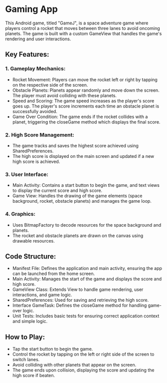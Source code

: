 # Gaming App
This Android game, titled "GameJ", is a space adventure game where players control a rocket that moves between three lanes to avoid oncoming planets. The game is built with a custom GameView that handles the game's rendering and user interactions.

## Key Features:

### 1. Gameplay Mechanics:
* Rocket Movement: Players can move the rocket left or right by tapping on the respective side of the screen.
* Obstacle Planets: Planets appear randomly and move down the screen. The player must avoid colliding with these planets.
* Speed and Scoring: The game speed increases as the player's score goes up. The player's score increments each time an obstacle planet is successfully avoided.
* Game Over Condition: The game ends if the rocket collides with a planet, triggering the closeGame method which displays the final score.

### 2. High Score Management:
* The game tracks and saves the highest score achieved using SharedPreferences.
* The high score is displayed on the main screen and updated if a new high score is achieved.

### 3. User Interface:
* Main Activity: Contains a start button to begin the game, and text views to display the current score and high score.
* Game View: Handles the drawing of the game elements (space background, rocket, obstacle planets) and manages the game loop.

### 4. Graphics:
* Uses BitmapFactory to decode resources for the space background and planets.
* The rocket and obstacle planets are drawn on the canvas using drawable resources.

## Code Structure:
* Manifest File: Defines the application and main activity, ensuring the app can be launched from the home screen.
* Main Activity: Manages the start of the game and displays the score and high score.
* GameView Class: Extends View to handle game rendering, user interactions, and game logic.
* SharedPreferences: Used for saving and retrieving the high score.
* Interface GameTask: Defines the closeGame method for handling game-over logic.
* Unit Tests: Includes basic tests for ensuring correct application context and simple logic.
## How to Play:
* Tap the start button to begin the game.
* Control the rocket by tapping on the left or right side of the screen to switch lanes.
* Avoid colliding with other planets that appear on the screen.
* The game ends upon collision, displaying the score and updating the high score if beaten.
